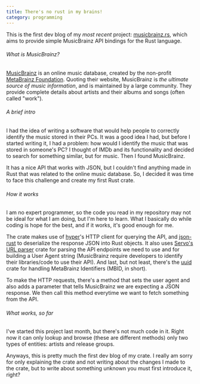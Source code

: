 ```yaml
---
title: There's no rust in my brains!
category: programming
---
```

This is the first dev blog of my _most recent_ project: [musicbrainz.rs](https://github.com/RockyTV/musicbrainz.rs), which aims to provide simple MusicBrainz API bindings for the Rust language.
<!-- more -->


###### What is MusicBrainz?
[MusicBrainz](https://musicbrainz.org) is an online music database, created by the non-profit [MetaBrainz Foundation](https://metabrainz.org). Quoting their website, MusicBrainz is _the ultimate source of music information_, and is maintained by a large community. They provide complete details about artists and their albums and songs (often called "work").
<br>


###### A brief intro
I had the idea of writing a software that would help people to correctly identify the music stored in their PCs. It was a good idea I had, but before I started writing it, I had a problem: how would I identify the music that was stored in someone's PC? I thought of IMDb and its functionality and decided to search for something similar, but for music. Then I found MusicBrainz.

It has a nice API that works with JSON, but I couldn't find anything made in Rust that was related to the online music database. So, I decided it was time to face this challenge and create my first Rust crate.
<br>


###### How it works
I am no expert programmer, so the code you read in my repository may not be ideal for what I am doing, but I'm here to learn. What I basically do while coding is hope for the best, and if it works, it's good enough for me.

The crate makes use of [hyper](https://github.com/hyperium/hyper)'s HTTP client for querying the API, and [json-rust](https://github.com/maciejhirsz/json-rust/) to deserialize the response JSON into Rust objects. It also uses [Servo's URL parser](https://github.com/servo/rust-url) crate for parsing the API endpoints we need to use and for building a User Agent string (MusicBrainz require developers to identify their libraries/code to use their API). And last, but not least, there's the [uuid](https://github.com/rust-lang-nursery/uuid) crate for handling MetaBrainz Identifiers (MBID, in short).

To make the HTTP requests, there's a method that sets the user agent and also adds a parameter that tells MusicBrainz we are expecting a JSON response. We then call this method everytime we want to fetch something from the API.
<br>


###### What works, so far
I've started this project last month, but there's not much code in it. Right now it can only lookup and browse (these are different methods) only two types of entities: artists and release groups.
<br>


Anyways, this is pretty much the first dev blog of my crate. I really am sorry for only explaining the crate and not writing about the changes I made to the crate, but to write about something unknown you must first introduce it, right?

